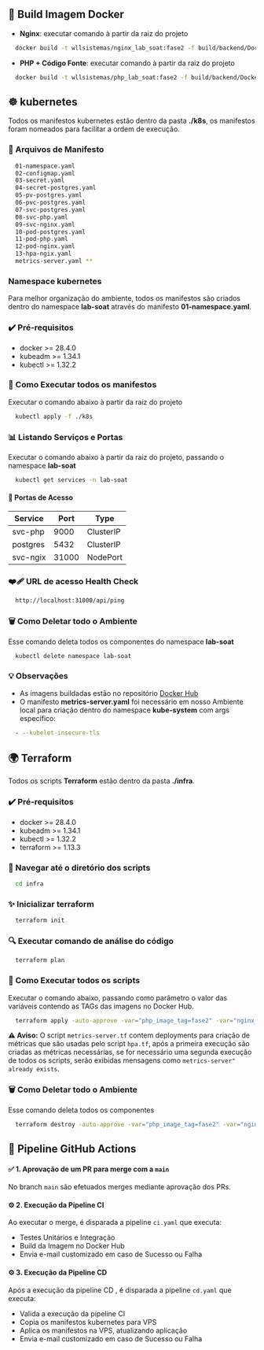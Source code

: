 
## 🐳 Build Imagem Docker
- **Nginx**: executar comando à partir da raiz do projeto
```bash
  docker build -t wllsistemas/nginx_lab_soat:fase2 -f build/backend/Dockerfile-nginx .
```
- **PHP + Código Fonte**: executar comando à partir da raiz do projeto
```bash
  docker build -t wllsistemas/php_lab_soat:fase2 -f build/backend/Dockerfile .
```

## ☸️ kubernetes

Todos os manifestos kubernetes estão dentro da pasta **./k8s**, os manifestos foram nomeados para facilitar a ordem de execução.

### 📜 Arquivos de Manifesto
```bash
  01-namespace.yaml
  02-configmap.yaml
  03-secret.yaml
  04-secret-postgres.yaml
  05-pv-postgres.yaml
  06-pvc-postgres.yaml
  07-svc-postgres.yaml
  08-svc-php.yaml
  09-svc-nginx.yaml
  10-pod-postgres.yaml
  11-pod-php.yaml
  12-pod-nginx.yaml
  13-hpa-ngix.yaml
  metrics-server.yaml **
```
### Namespace kubernetes
Para melhor organização do ambiente, todos os manifestos são criados dentro do namespace **lab-soat** através do manifesto **01-namespace.yaml**.

### ✔️ Pré-requisitos
- docker >= 28.4.0
- kubeadm >= 1.34.1
- kubectl >= 1.32.2

### 🚀 Como Executar todos os manifestos
Executar o comando abaixo à partir da raiz do projeto

```bash
  kubectl apply -f ./k8s
```

### 📊 Listando Serviços e Portas
Executar o comando abaixo à partir da raiz do projeto, passando o namespace **lab-soat**

```bash
  kubectl get services -n lab-soat
```

#### 🚪 Portas de Acesso
| Service | Port | Type |
|---|---|---|
|svc-php|9000|ClusterIP|
|postgres|5432|ClusterIP|
|svc-ngix|31000|NodePort|

### ❤️‍🩹 URL de acesso Health Check
```bash
  http://localhost:31000/api/ping
```


### 🗑️ Como Deletar todo o Ambiente
Esse comando deleta todos os componentes do namespace **lab-soat**

```bash
  kubectl delete namespace lab-soat
```

### 💡 Observações

- As imagens buildadas estão no repositório [Docker Hub](https://hub.docker.com/repositories/wllsistemas)
- O manifesto **metrics-server.yaml** foi necessário em nosso Ambiente local para criação dentro do namespace **kube-system** com args específico:
```bash
  - --kubelet-insecure-tls
```

## 🌍 Terraform

Todos os scripts **Terraform** estão dentro da pasta **./infra**.

### ✔️ Pré-requisitos
- docker >= 28.4.0
- kubeadm >= 1.34.1
- kubectl >= 1.32.2
- terraform >= 1.13.3

### 📁 Navegar até o diretório dos scripts
```bash
  cd infra
```

### ✨ Inicializar terraform
```bash
  terraform init
```

### 🔍 Executar comando de análise do código
```bash
  terraform plan
```

### 🚀 Como Executar todos os scripts
Executar o comando abaixo, passando como parâmetro o valor das variáveis contendo as TAGs das imagens no Docker Hub.

```bash
  terraform apply -auto-approve -var="php_image_tag=fase2" -var="nginx_image_tag=fase2"
```

**⚠️ Aviso:** O script `metrics-server.tf` contem deployments para criação de métricas que são usadas pelo script `hpa.tf`, após a primeira execução são criadas as métricas necessárias, se for necessário uma segunda execução de todos os scripts, serão exibidas mensagens como `metrics-server" already exists`.

### 🗑️ Como Deletar todo o Ambiente
Esse comando deleta todos os componentes

```bash
  terraform destroy -auto-approve -var="php_image_tag=fase2" -var="nginx_image_tag=fase2"
```

## 🚀 Pipeline GitHub Actions

#### ✅ 1. Aprovação de um PR para merge com a `main`
No branch `main` são efetuados merges mediante aprovação dos PRs.

#### ⚙️ 2. Execução da Pipeline CI
Ao executar o merge, é disparada a pipeline `ci.yaml` que executa:
- Testes Unitários e Integração
- Build da Imagem no Docker Hub
- Envia e-mail customizado em caso de Sucesso ou Falha

#### ⚙️ 3. Execução da Pipeline CD
Após a execução da pipeline CD , é disparada a pipeline `cd.yaml` que executa:
- Valida a execução da pipeline CI
- Copia os manifestos kubernetes para VPS
- Aplica os manifestos na VPS, atualizando aplicação
- Envia e-mail customizado em caso de Sucesso ou Falha